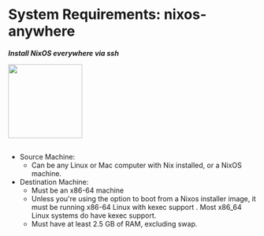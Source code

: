 # System Requirements: nixos-anywhere

**_Install NixOS everywhere via ssh_**

<img src="https://raw.githubusercontent.com/numtide/nixos-anywhere/main/docs/logo.png" width="150" height="150">

## 

- Source Machine:
  - Can be any Linux or Mac computer with Nix installed, or a NixOS machine.
- Destination Machine:
  - Must be an x86-64 machine
  - Unless you're using the option to boot from a Nixos installer image, it must be running x86-64 Linux with kexec support . Most x86_64 Linux systems do have kexec support.
  - Must have at least 2.5 GB of RAM, excluding swap.
